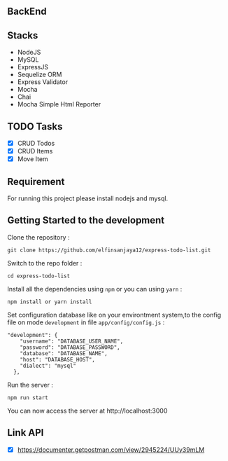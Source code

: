 ## BackEnd

## Stacks

- NodeJS
- MySQL
- ExpressJS
- Sequelize ORM
- Express Validator
- Mocha
- Chai
- Mocha Simple Html Reporter

## TODO Tasks

- [x] CRUD Todos
- [x] CRUD Items
- [x] Move Item

## Requirement

For running this project please install nodejs and mysql.

## Getting Started to the development

Clone the repository :

```
git clone https://github.com/elfinsanjaya12/express-todo-list.git
```

Switch to the repo folder :

```
cd express-todo-list
```

Install all the dependencies using `npm` or you can using `yarn` :

```
npm install or yarn install
```

Set configuration database like on your environtment system,to the config file on mode `development` in file `app/config/config.js` :

```
"development": {
    "username": "DATABASE_USER_NAME",
    "password": "DATABASE_PASSWORD",
    "database": "DATABASE_NAME",
    "host": "DATABASE_HOST",
    "dialect": "mysql"
  },
```

Run the server :

```
npm run start
```

You can now access the server at http://localhost:3000

## Link API

- [x] https://documenter.getpostman.com/view/2945224/UUy39mLM
